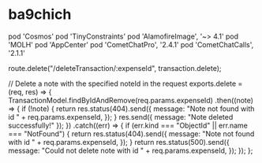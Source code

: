 # ba9chich
 
pod 'Cosmos'
pod 'TinyConstraints'
pod 'AlamofireImage', '~> 4.1'
pod 'MOLH'
pod 'AppCenter'
pod 'CometChatPro', '2.4.1'
pod 'CometChatCalls', '2.1.1'

route.delete("/deleteTransaction/:expenseId", transaction.delete);


// Delete a note with the specified noteId in the request
exports.delete = (req, res) => {
  TransactionModel.findByIdAndRemove(req.params.expenseId)
    .then((note) => {
      if (!note) {
        return res.status(404).send({
          message: "Note not found with id " + req.params.expenseId,
        });
      }
      res.send({ message: "Note deleted successfully!" });
    })
    .catch((err) => {
      if (err.kind === "ObjectId" || err.name === "NotFound") {
        return res.status(404).send({
          message: "Note not found with id " + req.params.expenseId,
        });
      }
      return res.status(500).send({
        message: "Could not delete note with id " + req.params.expenseId,
      });
    });
};
